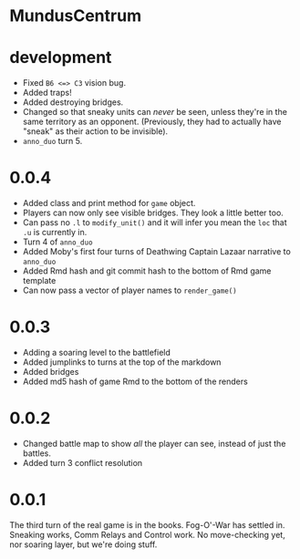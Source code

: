 # MundusCentrum

# development

* Fixed `B6 <=> C3` vision bug.
* Added traps!
* Added destroying bridges.
* Changed so that sneaky units can _never_ be seen, unless they're in the same territory as an opponent. (Previously, they had to actually have "sneak" as their action to be invisible).
* `anno_duo` turn 5.

# 0.0.4

* Added class and print method for `game` object.
* Players can now only see visible bridges. They look a little better too.
* Can pass no `.l` to `modify_unit()` and it will infer you mean the `loc` that `.u` is currently in.
* Turn 4 of `anno_duo`
* Added Moby's first four turns of Deathwing Captain Lazaar narrative to `anno_duo`
* Added Rmd hash and git commit hash to the bottom of Rmd game template
* Can now pass a vector of player names to `render_game()`

# 0.0.3

* Adding a soaring level to the battlefield
* Added jumplinks to turns at the top of the markdown
* Added bridges
* Added md5 hash of game Rmd to the bottom of the renders

# 0.0.2

* Changed battle map to show _all_ the player can see, instead of just the battles.
* Added turn 3 conflict resolution

# 0.0.1

The third turn of the real game is in the books. Fog-O'-War has settled in. Sneaking works, Comm Relays and Control work. No move-checking yet, nor soaring layer, but we're doing stuff.
